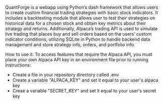 QuantForge is a webapp using Python’s dash framework that allows users to create custom financial trading strategies with basic stock indicators. It includes a backtesting module that allows user to test their strategies on historical data for a chosen stock and obtain key metrics about their strategy and returns. Additionally, Alpaca’s trading API is used to simulate live trading that places buy and sell orders based on the users’ custom indicator conditions, utilizing SQLite in Python to handle backend data management and store strategy info, orders, and portfolio info

How to use it: 
To access features that require the Alpaca API, you must place your own Alpaca API key in an environment file prior to running 
Instructions:
- Create a file in your repository directory called .env
- Create a variable "ALPACA_KEY" and set it equal to your user's alpaca key
- Creae a variable "SECRET_KEY" and set it equal to your user's secret key
